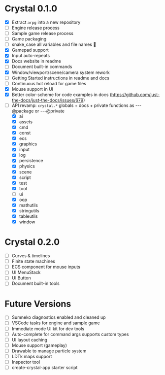 # Crystal 0.1.0

- [x] Extract `arpg` into a new repository
- [ ] Engine release process
- [ ] Sample game release process
- [ ] Game packaging
- [ ] snake_case all variables and file names 🐍
- [x] Gamepad support
- [x] Input auto-repeats
- [x] Docs website in readme
- [ ] Document built-in commands
- [x] Window/viewport/scene/camera system rework
- [ ] Getting Started instructions in readme and docs
- [ ] Continuous hot reload for game files
- [x] Mouse support in UI
- [x] Better color-scheme for code examples in docs (https://github.com/just-the-docs/just-the-docs/issues/679)
- [ ] API revamp: `crystal.*` globals + docs + private functions as ---@package or ---@private
  - [x] ai
  - [x] assets
  - [x] cmd
  - [x] const
  - [x] ecs
  - [x] graphics
  - [x] input
  - [x] log
  - [x] persistence
  - [x] physics
  - [x] scene
  - [x] script
  - [x] test
  - [x] tool
  - [ ] ui
  - [x] oop
  - [x] mathutils
  - [x] stringutils
  - [x] tableutils
  - [x] window

# Crystal 0.2.0

- [ ] Curves & timelines
- [ ] Finite state machines
- [ ] ECS component for mouse inputs
- [ ] UI MenuStack
- [ ] UI Button
- [ ] Document built-in tools

# Future Versions

- [ ] Sumneko diagnostics enabled and cleaned up
- [ ] VSCode tasks for engine and sample game
- [ ] Immediate mode UI kit for dev tools
- [ ] Auto-complete for command args supports custom types
- [ ] UI layout caching
- [ ] Mouse support (gameplay)
- [ ] Drawable to manage particle system
- [ ] LDTk maps support
- [ ] Inspector tool
- [ ] create-crystal-app starter script
